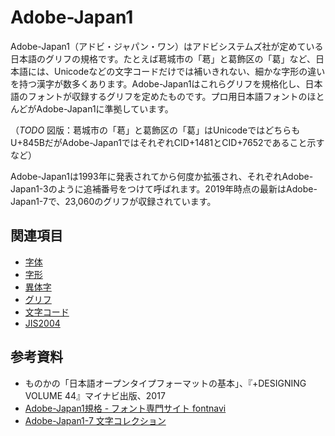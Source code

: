 # Adobe-Japan1

Adobe-Japan1（アドビ・ジャパン・ワン）はアドビシステムズ社が定めている日本語のグリフの規格です。たとえば葛󠄀城市の「葛󠄀」と葛飾区の「葛」など、日本語には、Unicodeなどの文字コードだけでは補いきれない、細かな字形の違いを持つ漢字が数多くあります。Adobe-Japan1はこれらグリフを規格化し、日本語のフォントが収録するグリフを定めたものです。プロ用日本語フォントのほとんどがAdobe-Japan1に準拠しています。

（*TODO* 図版：葛󠄀城市の「葛󠄀」と葛飾区の「葛」はUnicodeではどちらもU+845BだがAdobe-Japan1ではそれぞれCID+1481とCID+7652であること示すなど）

Adobe-Japan1は1993年に発表されてから何度か拡張され、それぞれAdobe-Japan1-3のように追補番号をつけて呼ばれます。2019年時点の最新はAdobe-Japan1-7で、23,060のグリフが収録されています。

## 関連項目

- [字体](./jitai.md)
- [字形](./jikei.md)
- [異体字](./itaiji.md)
- [グリフ](./glyph.md)
- [文字コード](./character-encoding.md)
- [JIS2004](./jis2004.md)

## 参考資料

- ものかの「日本語オープンタイプフォーマットの基本」、『+DESIGNING VOLUME 44』マイナビ出版、2017
- [Adobe-Japan1規格 - フォント専門サイト fontnavi](https://fontnavi.jp/zakkuri/303-adobe-japan1.aspx)
- [Adobe-Japan1-7 文字コレクション](https://github.com/adobe-type-tools/Adobe-Japan1/blob/master/README-JP.md)
